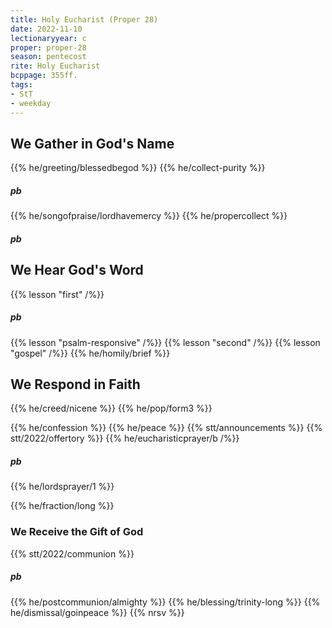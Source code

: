 ```yaml
---
title: Holy Eucharist (Proper 28)
date: 2022-11-10
lectionaryyear: c
proper: proper-28
season: pentecost
rite: Holy Eucharist
bcppage: 355ff.
tags:
- StT
- weekday
---
```


## We Gather in God's Name
{{% he/greeting/blessedbegod %}}
{{% he/collect-purity %}}
##### pb
{{% he/songofpraise/lordhavemercy %}}
{{% he/propercollect %}}

##### pb 
## We Hear God's Word
{{% lesson "first" /%}}
##### pb
{{% lesson "psalm-responsive" /%}}
{{% lesson "second" /%}}
{{% lesson "gospel" /%}}
{{% he/homily/brief %}}

## We Respond in Faith
{{% he/creed/nicene %}}
{{% he/pop/form3 %}}

{{% he/confession %}}
{{% he/peace %}}
{{% stt/announcements %}}
{{% stt/2022/offertory %}}
{{% he/eucharisticprayer/b /%}}
##### pb
{{% he/lordsprayer/1 %}}

{{% he/fraction/long %}}

### We Receive the Gift of God
{{% stt/2022/communion %}}
##### pb
{{% he/postcommunion/almighty %}}
{{% he/blessing/trinity-long %}}
{{% he/dismissal/goinpeace %}}
{{% nrsv %}}
